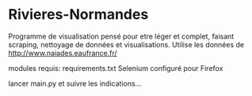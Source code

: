 # Rivieres-Normandes

Programme de visualisation pensé pour etre léger et complet, faisant scraping, nettoyage de données et visualisations. Utilise les données de http://www.naiades.eaufrance.fr/

modules requis: requirements.txt
Selenium configuré pour Firefox

lancer main.py et suivre les indications...
